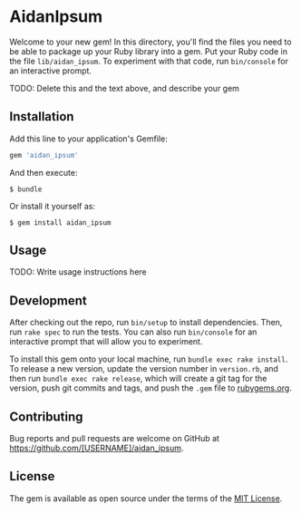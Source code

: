 # AidanIpsum

Welcome to your new gem! In this directory, you'll find the files you need to be able to package up your Ruby library into a gem. Put your Ruby code in the file `lib/aidan_ipsum`. To experiment with that code, run `bin/console` for an interactive prompt.

TODO: Delete this and the text above, and describe your gem

## Installation

Add this line to your application's Gemfile:

```ruby
gem 'aidan_ipsum'
```

And then execute:

    $ bundle

Or install it yourself as:

    $ gem install aidan_ipsum

## Usage

TODO: Write usage instructions here

## Development

After checking out the repo, run `bin/setup` to install dependencies. Then, run `rake spec` to run the tests. You can also run `bin/console` for an interactive prompt that will allow you to experiment.

To install this gem onto your local machine, run `bundle exec rake install`. To release a new version, update the version number in `version.rb`, and then run `bundle exec rake release`, which will create a git tag for the version, push git commits and tags, and push the `.gem` file to [rubygems.org](https://rubygems.org).

## Contributing

Bug reports and pull requests are welcome on GitHub at https://github.com/[USERNAME]/aidan_ipsum.


## License

The gem is available as open source under the terms of the [MIT License](http://opensource.org/licenses/MIT).


